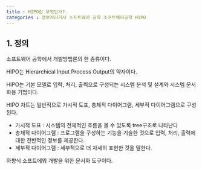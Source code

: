```yaml
---
title : HIPO란 무엇인가?
categories : 정보처리기사 소프트웨어 공학 소프트웨어공학 HIPO
---
```


## 1. 정의

소프트웨어 공학에서 개발방법론의 한 종류이다.

HIPO는 Hierarchical Input Process Output의 약자이다.

HIPO는 기본 모델로 입력, 처리, 출력으로 구성되는 시스템 분석 및 설계와 시스템 문서화용 기법이다.

HIPO 차트는 일반적으로 가시적 도표, 총체적 다이어그램, 세부적 다이어그램으로 구성된다.

- 가시적 도표 : 시스템의 전체적인 흐름을 볼 수 있도록 tree구조로 나타난다
- 총체적 다이어그램 : 프로그램을 구성하는 기능을 기술한 것으로 입력, 처리, 출력에 대한 전반적인 정보를 제공한다.
- 세부적 다이어그램 : 세부적으로 더 자세히 표현한 것을 말한다.

하향식 소프트에워 개발을 위한 문서화 도구이다.

